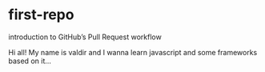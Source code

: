 # first-repo
introduction to GitHub’s Pull Request workflow

Hi all!
My name is valdir and I wanna learn javascript and some frameworks based on it...
